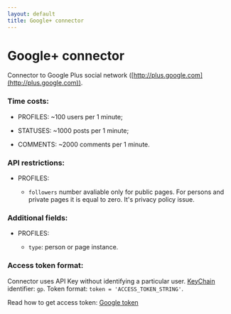 ```yaml
---
layout: default
title: Google+ connector
---
```


# Google+ connector

Connector to Google Plus social network ([http://plus.google.com](http://plus.google.com)).

### Time costs:

* PROFILES: ~100 users per 1 minute;

* STATUSES: ~1000 posts per 1 minute;

* COMMENTS: ~2000 comments per 1 minute.

### API restrictions:

* PROFILES:

    - `followers` number avaliable only for public pages. For persons and private pages it is equal to zero. It's privacy policy issue.

### Additional fields:

* PROFILES:

    - `type`: person or page instance.

### Access token format:

Connector uses API Key without identifying a particular user. [KeyChain](/smapy/docs/keychain/) identifier: `gp`. Token format: `token = 'ACCESS_TOKEN_STRING'`.

Read how to get access token: [Google token](/smapy/docs/google_token/)